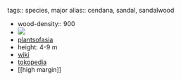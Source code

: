 tags:: species, major
alias:: cendana, sandal, sandalwood

- wood-density:: 900
- ![](https://peach-geographical-bat-397.mypinata.cloud/ipfs/QmTvWmfaiadRKJapuwBSnd1W1epZ2WuFzcFscJLCW1KYX5)
- [plantsofasia](http://www.plantsofasia.com/index/santalum/0-862)
- height: 4-9 m
- [wiki](https://en.wikipedia.org/wiki/Santalum_album)
- [tokopedia](https://www.tokopedia.com/najabmart/bibit-pohon-santalum-album-bibit-pohon-cendana-beribu-manfaat-murahhh?extParam=ivf%3Dfalse%26src%3Dsearch)
- [[high margin]]
